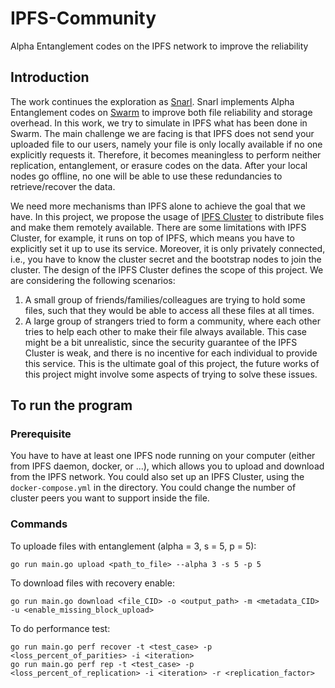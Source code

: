 # IPFS-Community
Alpha Entanglement codes on the IPFS network to improve the reliability


## Introduction
The work continues the exploration as [Snarl](https://dl.acm.org/doi/pdf/10.1145/3464298.3493397). Snarl implements Alpha Entanglement codes on [Swarm](https://www.ethswarm.org/) to improve both file reliability and storage overhead. In this work, we try to simulate in IPFS what has been done in Swarm. The main challenge we are facing is that IPFS does not send your uploaded file to our users, namely your file is only locally available if no one explicitly requests it. Therefore, it becomes meaningless to perform neither replication, entanglement, or erasure codes on the data. After your local nodes go offline, no one will be able to use these redundancies to retrieve/recover the data.

We need more mechanisms than IPFS alone to achieve the goal that we have. In this project, we propose the usage of [IPFS Cluster](https://github.com/ipfs-cluster/ipfs-cluster) to distribute files and make them remotely available. There are some limitations with IPFS Cluster, for example, it runs on top of IPFS, which means you have to explicitly set it up to use its service. Moreover, it is only privately connected, i.e., you have to know the cluster secret and the bootstrap nodes to join the cluster. The design of the IPFS Cluster defines the scope of this project. We are considering the following scenarios:
1. A small group of friends/families/colleagues are trying to hold some files, such that they would be able to access all these files at all times.
2. A large group of strangers tried to form a community, where each other tries to help each other to make their file always available. This case might be a bit unrealistic, since the security guarantee of the IPFS Cluster is weak, and there is no incentive for each individual to provide this service. This is the ultimate goal of this project, the future works of this project might involve some aspects of trying to solve these issues.


## To run the program

### Prerequisite
You have to have at least one IPFS node running on your computer (either from IPFS daemon, docker, or ...), which allows you to upload and download from the IPFS network. You could also set up an IPFS Cluster, using the `docker-compose.yml` in the directory. You could change the number of cluster peers you want to support inside the file.

### Commands

To uploade files with entanglement (alpha = 3, s = 5, p = 5):
```
go run main.go upload <path_to_file> --alpha 3 -s 5 -p 5
```

To download files with recovery enable:
```
go run main.go download <file_CID> -o <output_path> -m <metadata_CID> -u <enable_missing_block_upload>
```

To do performance test:
```
go run main.go perf recover -t <test_case> -p <loss_percent_of_parities> -i <iteration>
go run main.go perf rep -t <test_case> -p <loss_percent_of_replication> -i <iteration> -r <replication_factor>
```
